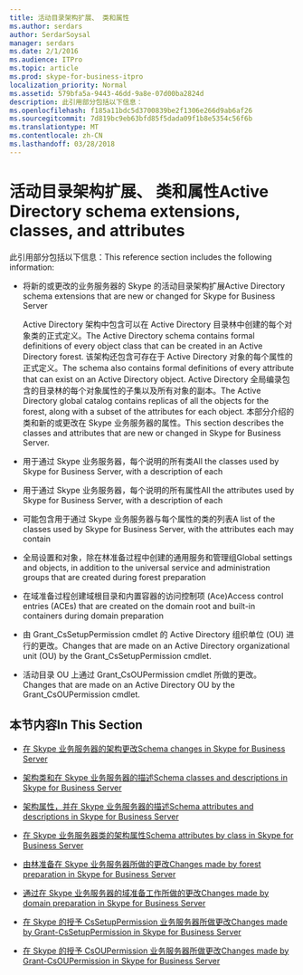 ```yaml
---
title: 活动目录架构扩展、 类和属性
ms.author: serdars
author: SerdarSoysal
manager: serdars
ms.date: 2/1/2016
ms.audience: ITPro
ms.topic: article
ms.prod: skype-for-business-itpro
localization_priority: Normal
ms.assetid: 579bfa5a-9443-46dd-9a8e-07d00ba2824d
description: 此引用部分包括以下信息：
ms.openlocfilehash: f185a11bdc5d3700839be2f1306e266d9ab6af26
ms.sourcegitcommit: 7d819bc9eb63bfd85f5dada09f1b8e5354c56f6b
ms.translationtype: MT
ms.contentlocale: zh-CN
ms.lasthandoff: 03/28/2018
---
```

# <a name="active-directory-schema-extensions-classes-and-attributes"></a><span data-ttu-id="4075b-103">活动目录架构扩展、 类和属性</span><span class="sxs-lookup"><span data-stu-id="4075b-103">Active Directory schema extensions, classes, and attributes</span></span>
 
<span data-ttu-id="4075b-104">此引用部分包括以下信息：</span><span class="sxs-lookup"><span data-stu-id="4075b-104">This reference section includes the following information:</span></span> 
  
- <span data-ttu-id="4075b-105">将新的或更改的业务服务器的 Skype 的活动目录架构扩展</span><span class="sxs-lookup"><span data-stu-id="4075b-105">Active Directory schema extensions that are new or changed for Skype for Business Server</span></span>
    
    <span data-ttu-id="4075b-106">Active Directory 架构中包含可以在 Active Directory 目录林中创建的每个对象类的正式定义。</span><span class="sxs-lookup"><span data-stu-id="4075b-106">The Active Directory schema contains formal definitions of every object class that can be created in an Active Directory forest.</span></span> <span data-ttu-id="4075b-107">该架构还包含可存在于 Active Directory 对象的每个属性的正式定义。</span><span class="sxs-lookup"><span data-stu-id="4075b-107">The schema also contains formal definitions of every attribute that can exist on an Active Directory object.</span></span> <span data-ttu-id="4075b-108">Active Directory 全局编录包含的目录林的每个对象属性的子集以及所有对象的副本。</span><span class="sxs-lookup"><span data-stu-id="4075b-108">The Active Directory global catalog contains replicas of all the objects for the forest, along with a subset of the attributes for each object.</span></span> <span data-ttu-id="4075b-109">本部分介绍的类和新的或更改在 Skype 业务服务器的属性。</span><span class="sxs-lookup"><span data-stu-id="4075b-109">This section describes the classes and attributes that are new or changed in Skype for Business Server.</span></span>
    
- <span data-ttu-id="4075b-110">用于通过 Skype 业务服务器，每个说明的所有类</span><span class="sxs-lookup"><span data-stu-id="4075b-110">All the classes used by Skype for Business Server, with a description of each</span></span>
    
- <span data-ttu-id="4075b-111">用于通过 Skype 业务服务器，每个说明的所有属性</span><span class="sxs-lookup"><span data-stu-id="4075b-111">All the attributes used by Skype for Business Server, with a description of each</span></span>
    
- <span data-ttu-id="4075b-112">可能包含用于通过 Skype 业务服务器与每个属性的类的列表</span><span class="sxs-lookup"><span data-stu-id="4075b-112">A list of the classes used by Skype for Business Server, with the attributes each may contain</span></span>
    
- <span data-ttu-id="4075b-113">全局设置和对象，除在林准备过程中创建的通用服务和管理组</span><span class="sxs-lookup"><span data-stu-id="4075b-113">Global settings and objects, in addition to the universal service and administration groups that are created during forest preparation</span></span>
    
- <span data-ttu-id="4075b-114">在域准备过程创建域根目录和内置容器的访问控制项 (Ace)</span><span class="sxs-lookup"><span data-stu-id="4075b-114">Access control entries (ACEs) that are created on the domain root and built-in containers during domain preparation</span></span>
    
- <span data-ttu-id="4075b-115">由 Grant_CsSetupPermission cmdlet 的 Active Directory 组织单位 (OU) 进行的更改。</span><span class="sxs-lookup"><span data-stu-id="4075b-115">Changes that are made on an Active Directory organizational unit (OU) by the Grant_CsSetupPermission cmdlet.</span></span>
    
- <span data-ttu-id="4075b-116">活动目录 OU 上通过 Grant_CsOUPermission cmdlet 所做的更改。</span><span class="sxs-lookup"><span data-stu-id="4075b-116">Changes that are made on an Active Directory OU by the Grant_CsOUPermission cmdlet.</span></span>
    
## <a name="in-this-section"></a><span data-ttu-id="4075b-117">本节内容</span><span class="sxs-lookup"><span data-stu-id="4075b-117">In This Section</span></span>

- [<span data-ttu-id="4075b-118">在 Skype 业务服务器的架构更改</span><span class="sxs-lookup"><span data-stu-id="4075b-118">Schema changes in Skype for Business Server</span></span>](schema-changes.md)
    
- [<span data-ttu-id="4075b-119">架构类和在 Skype 业务服务器的描述</span><span class="sxs-lookup"><span data-stu-id="4075b-119">Schema classes and descriptions in Skype for Business Server</span></span>](schema-classes-and-descriptions.md)
    
- [<span data-ttu-id="4075b-120">架构属性，并在 Skype 业务服务器的描述</span><span class="sxs-lookup"><span data-stu-id="4075b-120">Schema attributes and descriptions in Skype for Business Server</span></span>](schema-attributes-and-descriptions.md)
    
- [<span data-ttu-id="4075b-121">在 Skype 业务服务器类的架构属性</span><span class="sxs-lookup"><span data-stu-id="4075b-121">Schema attributes by class in Skype for Business Server</span></span>](schema-attributes-by-class.md)
    
- [<span data-ttu-id="4075b-122">由林准备在 Skype 业务服务器所做的更改</span><span class="sxs-lookup"><span data-stu-id="4075b-122">Changes made by forest preparation in Skype for Business Server</span></span>](changes-made-by-forest-preparation.md)
    
- [<span data-ttu-id="4075b-123">通过在 Skype 业务服务器的域准备工作所做的更改</span><span class="sxs-lookup"><span data-stu-id="4075b-123">Changes made by domain preparation in Skype for Business Server</span></span>](changes-made-by-domain-preparation.md)
    
- [<span data-ttu-id="4075b-124">在 Skype 的授予 CsSetupPermission 业务服务器所做更改</span><span class="sxs-lookup"><span data-stu-id="4075b-124">Changes made by Grant-CsSetupPermission in Skype for Business Server</span></span>](changes-made-by-grant-cssetuppermission.md)
    
- [<span data-ttu-id="4075b-125">在 Skype 的授予 CsOUPermission 业务服务器所做更改</span><span class="sxs-lookup"><span data-stu-id="4075b-125">Changes made by Grant-CsOUPermission in Skype for Business Server</span></span>](changes-made-by-grant-csoupermission.md)
    

